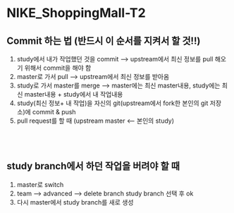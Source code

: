 # NIKE_ShoppingMall-T2

## Commit 하는 법 (반드시 이 순서를 지켜서 할 것!!)
1. study에서 내가 작업했던 것을 commit --> upstream에서 최신 정보를 pull 해오기 위해서 commit을 해야 함
2. master로 가서 pull --> upstream에서 최신 정보를 받아옴
3. study로 가서 master를 merge --> master에는 최신 master내용, study에는 최신 master내용 + study에서 내 작업내용
4. study(최신 정보+ 내 작업)을 자신의 git(upstream에서 fork한 본인의 git 저장소)에 commit & push
5. pull request를 할 때 (upstream master <-- 본인의 study)

<br><br>

## study branch에서 하던 작업을 버려야 할 때
1. master로 switch
2. team --> advanced --> delete branch study branch 선택 후 ok
3. 다시 master에서 study branch를 새로 생성

